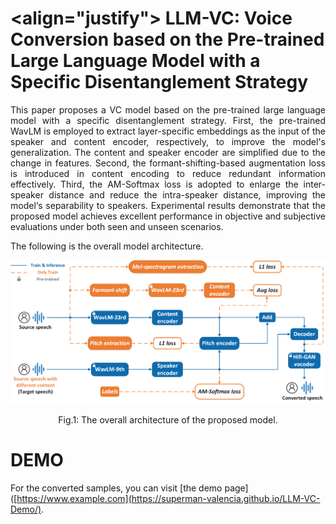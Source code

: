 # <align="justify"> LLM-VC: Voice Conversion based on the Pre-trained Large Language Model with a Specific Disentanglement Strategy

<p align="justify"> This paper proposes a VC model based on the pre-trained large language model with a specific disentanglement strategy. First, the pre-trained WavLM is employed to extract layer-specific embeddings as the input of the speaker and content encoder, respectively, to improve the model's generalization. The content and speaker encoder are simplified due to the change in features. Second, the formant-shifting-based augmentation loss is introduced in content encoding to reduce redundant information effectively. Third, the AM-Softmax loss is adopted to enlarge the inter-speaker distance and reduce the intra-speaker distance, improving the model‘s separability to speakers. Experimental results demonstrate that the proposed model achieves excellent performance in objective and subjective evaluations under both seen and unseen scenarios.</p>

The following is the overall model architecture.
<div align="center">
  <img src="images/proposed_model_revise.png">
  <p>Fig.1: The overall architecture of the proposed model.</p>
</div>

# DEMO
For the converted samples, you can visit [the demo page]([https://www.example.com](https://superman-valencia.github.io/LLM-VC-Demo/).
